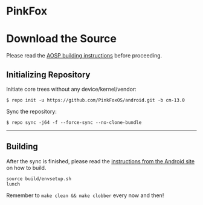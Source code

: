 PinkFox
===============

Download the Source
===================

Please read the [AOSP building instructions](http://source.android.com/source/index.html) before proceeding.

Initializing Repository
-----------------------

Initiate core trees without any device/kernel/vendor:

    $ repo init -u https://github.com/PinkFoxOS/android.git -b cm-13.0

Sync the repository:

    $ repo sync -j64 -f --force-sync --no-clone-bundle

***

Building
--------

After the sync is finished, please read the [instructions from the Android site](http://s.android.com/source/building.html) on how to build.

    source build/envsetup.sh
    lunch

Remember to `make clean && make clobber` every now and then!
